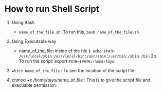 # How to run Shell Script
1. Using Bash
    - `name_of_the_file.sh`: To run this, `bash name_of_the_file.sh`
2. Using Executable way
    - name_of_the_file: inside of the file 
    `$ echo $PATH`
    `/usr/local/sbin:/usr/local/bin:/usr/sbin:/usr/bin:/sbin:/bin`
2b. To run the script: export `PATH=$PATH:/home/tayo`

3. `which name_of_the_file` : To see the location of the script file

4. chmod +x /home/tayo/name_of_file : This is to give the script file and execuable permission.
